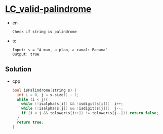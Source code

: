 # [LC_valid-palindrome](https://leetcode.com/problems/valid-palindrome)

* en

  ```en
  Check if string is palindrome
  ```

* tc

  ```tc
  Input: s = "A man, a plan, a canal: Panama"
  Output: true
  ```

## Solution

* cpp

  ```cpp
  bool isPalindrome(string s) {
    int i = 0, j = s.size() - 1;
    while (i < j){
      while (!isalpha(s[i]) && !isdigit(s[i]))  i++;
      while (!isalpha(s[j]) && !isdigit(s[j]))  j--;
      if (i < j && tolower(s[i++]) != tolower(s[j--])) return false;
    }
    return true;
  }
  ```
